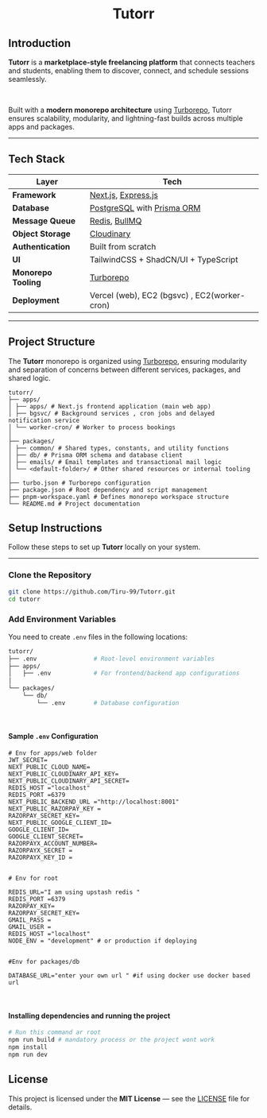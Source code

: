 <h1 align="center">Tutorr</h1>

<h2>Introduction</h2>

<p>
  <b>Tutorr</b> is a <b>marketplace-style freelancing platform</b> that connects teachers and students,
  enabling them to discover, connect, and schedule sessions seamlessly.
</p>

<br/>

<p>
  Built with a <b>modern monorepo architecture</b> using
  <a href="https://turbo.build/repo" target="_blank"> Turborepo</a>,
  Tutorr ensures scalability, modularity, and lightning-fast builds across multiple apps and packages.
</p>

---

##  Tech Stack

| Layer | Tech |
|-------|------|
| **Framework** | [Next.js](https://nextjs.org/), [Express.js](https://expressjs.com/) |
| **Database** | [PostgreSQL](https://www.postgresql.org/) with [Prisma ORM](https://www.prisma.io/) |
| **Message Queue** | [Redis](https://redis.io/), [BullMQ](https://docs.bullmq.io/) |
| **Object Storage** | [Cloudinary](https://cloudinary.com/) |
| **Authentication** | Built from scratch  |
| **UI** | TailwindCSS + ShadCN/UI + TypeScript |
| **Monorepo Tooling** | [Turborepo](https://turbo.build/repo) |
| **Deployment** | Vercel (web), EC2 (bgsvc) , EC2(worker-cron)|

---

<h2>Project Structure</h2>

<p>
The <b>Tutorr</b> monorepo is organized using <a href="https://turbo.build/repo" target="_blank">Turborepo</a>, ensuring modularity and separation of concerns between different services, packages, and shared logic.
</p>

```
tutorr/
├── apps/
│ ├── apps/ # Next.js frontend application (main web app)
│ ├── bgsvc/ # Background services , cron jobs and delayed notification service 
│ └── worker-cron/ # Worker to process bookings 
│
├── packages/
│ ├── common/ # Shared types, constants, and utility functions
│ ├── db/ # Prisma ORM schema and database client
│ ├── emails/ # Email templates and transactional mail logic
│ └── <default-folder>/ # Other shared resources or internal tooling
│
├── turbo.json # Turborepo configuration
├── package.json # Root dependency and script management
├── pnpm-workspace.yaml # Defines monorepo workspace structure
└── README.md # Project documentation
```
<h2> Setup Instructions</h2>

<p>
Follow these steps to set up <b>Tutorr</b> locally on your system.
</p>

---

<h3> Clone the Repository</h3>

```bash
git clone https://github.com/Tiru-99/Tutorr.git
cd tutorr
```

<h3>Add Environment Variables</h3> <p> You need to create <code>.env</code> files in the following locations: </p>

```bash
tutorr/
├── .env                # Root-level environment variables
├── apps/
│   ├── .env            # For frontend/backend app configurations
│
└── packages/
    └── db/
        └── .env        # Database configuration
```

<br/> 
<h4>Sample <code>.env</code> Configuration</h4>

```
# Env for apps/web folder
JWT_SECRET=
NEXT_PUBLIC_CLOUD_NAME=
NEXT_PUBLIC_CLOUDINARY_API_KEY= 
NEXT_PUBLIC_CLOUDINARY_API_SECRET=
REDIS_HOST ="localhost"
REDIS_PORT =6379
NEXT_PUBLIC_BACKEND_URL ="http://localhost:8001"
NEXT_PUBLIC_RAZORPAY_KEY =
RAZORPAY_SECRET_KEY=
NEXT_PUBLIC_GOOGLE_CLIENT_ID=
GOOGLE_CLIENT_ID=
GOOGLE_CLIENT_SECRET=
RAZORPAYX_ACCOUNT_NUMBER=
RAZORPAYX_SECRET =
RAZORPAYX_KEY_ID =


# Env for root

REDIS_URL="I am using upstash redis "
REDIS_PORT =6379
RAZORPAY_KEY=
RAZORPAY_SECRET_KEY=
GMAIL_PASS =
GMAIL_USER =
REDIS_HOST ="localhost"
NODE_ENV = "development" # or production if deploying

 
#Env for packages/db

DATABASE_URL="enter your own url " #if using docker use docker based url
```

<br/>
<h4> Installing dependencies and running the project</h4>

```bash
# Run this command ar root
npm run build # mandatory process or the project wont work
npm install
npm run dev
```

<h2>License</h2>

<p>
This project is licensed under the <b>MIT License</b> — see the <a href="./LICENSE" target="_blank">LICENSE</a> file for details.
</p>













